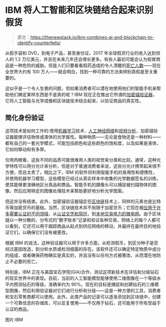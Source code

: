 # IBM 将人工智能和区块链结合起来识别假货

> 原文：<https://thenewstack.io/ibm-combines-ai-and-blockchain-to-identify-counterfeits/>

从假手袋和 DVD，到电子产品，甚至身份证，2017 年全球假货行业的收入达到惊人的 1.2 万亿美元，并且在未来几年还会增长更多。有些人最初可能会认为假冒商品是一种危险的威胁。但是人们只要看看假药造成的令人清醒的[死亡人数](https://www.thelancet.com/journals/lancet/article/PIIS0140-6736(15)00394-3/fulltext)——现在全世界大约有 100 万人——就会明白，找到一种可靠的方法来辨别真假是至关重要的。

这似乎是一个令人生畏的问题，但如果消费者可以潜在地使用他们的智能手机来帮助他们确定某样东西是不是真的呢？IBM 现在正在推出它所谓的[加密锚验证器](https://www.ibm.com/blogs/research/2018/05/ai-authentication-verifier/)，它将人工智能与光学成像和区块链技术结合起来，以验证商品的真实性。

## 简化身份验证

这项技术是如何工作的:使用[机器学习](https://thenewstack.io/closer-look-learning-aspect-machine-learning/)技术、[人工神经网络](https://thenewstack.io/synthesize-fake-obama-video-artificial-neural-networks/)和[视频分析](https://en.wikipedia.org/wiki/Video_content_analysis)，加密锚验证器能够评估物体或液体的光学属性。每种物质——无论是食物还是一种材料——都有自己的一套光学模式，可能包括颜色和这些颜色的饱和度，以及如果是液体，它如何移动和有多厚。

仅用肉眼看，这些不同的品质可能很难用人类的视觉来分类和比较。通常，这种光学特性可以用分光计来分析，但是对于普通消费者来说，这些分光计携带起来很不方便，而且太贵了。相比之下，IBM 的软件将利用智能手机的易用性和便携性，并使用机器学习模型，这些模型已经过从真实样本中收集的光学数据签名的训练，使其能够更准确地区分真品和赝品。智能手机的摄像头可以捕捉被扫描物体的图像，然后应用特定的图像处理技术来帮助更好地分析光学图案。

但这并没有结束。此外，加密锚验证器锚定在[区块链](https://thenewstack.io/beyond-bitcoin-blockchains-expand/)技术上，同样的元素也是比特币等加密货币的基础。当然，区块链技术并不局限于加密货币；它现在被[应用于许多需要认证的不同领域](https://thenewstack.io/beyond-bitcoin-blockchains-expand/)，从[认证文凭和简历](https://thenewstack.io/one-school-using-bitcoin-blockchain-authenticate-degrees/)，到[本地交易电力的微电网](https://thenewstack.io/brooklyn-microgrid-blockchain-based-platform-locally-traded-electricity/)。由于区块链以一种分散的、分布式的“数字账本”记录和验证各种交易，网络上的每个人都可以看到，它还可以用于跟踪商品从起点到供应网络的移动，并最终在最终目的地验证它们，以确保它们没有被更改。

根据 IBM 的说法，这种验证器可以用于许多方面，从检测假币，到区分种子是否经过基因改造，到分析水质或检测细菌的存在。该软件还可以确定特定物质中成分的组成，或者确保药物确实是真实的，并且没有以任何方式被篡改，从而潜在地防止不必要的死亡。

特别是，IBM 正在与美国宝石学院(GIA)合作，测试这项新技术在评估和分级钻石的现实世界中的表现。目前，当前的人工智能模型能够使用二维图像在一个等级水平内预测钻石的等级，准确率约为 90%。现在的目标是捕捉和创建钻石的三维模型图像，然后利用验证器对它们进行分析和分级——这是一种方便的工具，消费者和宝石零售商都可以使用。此外，此类产品的记录可以逐渐添加到区块链中，创建一个可靠信息的存储库，可以反复使用——不仅用于钻石，还可能用于所有受益于认证的商品。

图片:IBM

<svg xmlns:xlink="http://www.w3.org/1999/xlink" viewBox="0 0 68 31" version="1.1"><title>Group</title> <desc>Created with Sketch.</desc></svg>